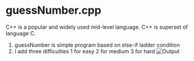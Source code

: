 # guessNumber.cpp

C++ is a popular and widely used mid-level language. C++ is superset of language C.

1. guessNumber is simple program based on else-if ladder condition
2. I add three difficulties 1 for easy 2 for medium 3 for hard
![Output](https://github.com/user-attachments/assets/59bfe1ba-0300-47d3-9c76-659ba557b52a)

